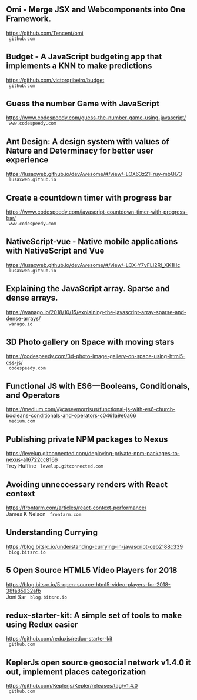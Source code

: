 ## Omi - Merge JSX and Webcomponents into One Framework.  
https://github.com/Tencent/omi  
 ` github.com`
  

## Budget - A JavaScript budgeting app that implements a KNN to make predictions  
https://github.com/victorqribeiro/budget  
 ` github.com`
  

## Guess the number Game with JavaScript  
https://www.codespeedy.com/guess-the-number-game-using-javascript/  
 ` www.codespeedy.com`
  

## Ant Design: A design system with values of Nature and Determinacy for better user experience  
https://lusaxweb.github.io/devAwesome/#/view/-LOX63z21Fruy-mbQI73  
 ` lusaxweb.github.io`
  

## Create a countdown timer with progress bar  
https://www.codespeedy.com/javascript-countdown-timer-with-progress-bar/  
 ` www.codespeedy.com`
  

## NativeScript-vue - Native mobile applications with NativeScript and Vue  
https://lusaxweb.github.io/devAwesome/#/view/-LOX-Y7vFLI2Rl_XK1Hc  
 ` lusaxweb.github.io`
  

## Explaining the JavaScript array. Sparse and dense arrays.  
https://wanago.io/2018/10/15/explaining-the-javascript-array-sparse-and-dense-arrays/  
 ` wanago.io`
  

## 3D Photo gallery on Space with moving stars  
https://codespeedy.com/3d-photo-image-gallery-on-space-using-html5-css-js/  
 ` codespeedy.com`
  

## Functional JS with ES6 — Booleans, Conditionals, and Operators  
https://medium.com/@caseymorrisus/functional-js-with-es6-church-booleans-conditionals-and-operators-c0461a9e0a66  
 ` medium.com`
  

## Publishing private NPM packages to Nexus  
https://levelup.gitconnected.com/deploying-private-npm-packages-to-nexus-a16722cc8166  
Trey Huffine ` levelup.gitconnected.com`
  

## Avoiding unneccessary renders with React context  
https://frontarm.com/articles/react-context-performance/  
James K Nelson ` frontarm.com`
  

## Understanding Currying  
https://blog.bitsrc.io/understanding-currying-in-javascript-ceb2188c339  
 ` blog.bitsrc.io`
  

## 5 Open Source HTML5 Video Players for 2018  
https://blog.bitsrc.io/5-open-source-html5-video-players-for-2018-38fa85932afb  
Joni Sar ` blog.bitsrc.io`
  

## redux-starter-kit: A simple set of tools to make using Redux easier  
https://github.com/reduxjs/redux-starter-kit  
 ` github.com`
  

## KeplerJs open source geosocial network v1.4.0 it out, implement places categorization  
https://github.com/Keplerjs/Kepler/releases/tag/v1.4.0  
 ` github.com`
  

